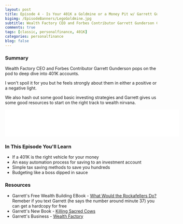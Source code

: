 ```yaml
---
layout: post
title: Episode 4 - Is Your 401K a Goldmine or a Money Pit w/ Garrett Gunderson
bigimg: /EpisodeBanners/LegoGoldmine.jpg
subtitle: Wealth Factory CEO and Forbes Contributor Garrett Gunderson Comes On To Deep Dive into the Relative Worth of a 401K
comments: true
tags: [classic, personalfinance, 401K]
categories: personalfinance
blog: false
---
```

### Summary

Wealth Factory CEO and Forbes Contributor Garrett Gunderson pops on the pod to deep dive into 401K accounts. 

I won't spoil it for you but he feels strongly about them in either a positive or a negative light. 

We also hash out some good basic investing strategies and Garrett gives us some good resources to start on the right track to wealth nirvana.

<iframe style="border: none" src="//html5-player.libsyn.com/embed/episode/id/5270775/height/90/width/640/theme/custom/autonext/no/thumbnail/yes/autoplay/no/preload/no/no_addthis/no/direction/backward/render-playlist/no/custom-color/87A93A/" height="90" width="576" scrolling="no"  allowfullscreen webkitallowfullscreen mozallowfullscreen oallowfullscreen msallowfullscreen></iframe>


### In This Episode You'll Learn

* If a 401K is the right vehicle for your money
* An easy automation process for saving to an investment account
* Simple tax saving methods to save you hundreds
* Budgeting like a boss dipped in sauce

### Resources

* Garrett's Free Wealth Building EBook - [What Would the Rockafellers Do?](https://wealthfactory.com/rockefellers/book/) Remeber if you text Garrett (he says the number around minute 37) you can get a hardcopy for free
* Garrett's New Book - [Killing Sacred Cows](https://www.amazon.com/Killing-Sacred-Cows-Overcoming-Destroying-ebook/dp/B009P9LTI4/ref=la_B001JOS4UY_1_1?s=books&ie=UTF8&qid=1492389747&sr=1-1)
* Garrett's Business - [Wealth Factory](https://wealthfactory.com/)

<br><br>
